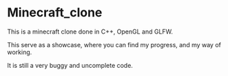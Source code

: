 # Minecraft_clone
This is a minecraft clone done in C++, OpenGL and GLFW.

This serve as a showcase, where you can find my progress, and my way of working.

It is still a very buggy and uncomplete code.
